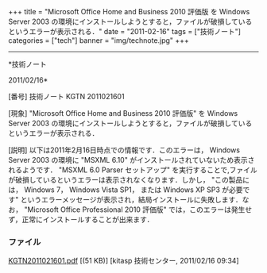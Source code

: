 ﻿+++
title = "Microsoft Office Home and Business 2010 評価版 を Windows Server 2003 の環境にインストールしようとすると，ファイルが破損しているというエラーが表示される．"
date = "2011-02-16"
tags = ["技術ノート"]
categories = ["tech"]
banner = "img/technote.jpg"
+++

-----------------------------------------------------------------------------------------------------------------------------

*技術ノート

2011/02/16*


[番号]
技術ノート KGTN 2011021601

[現象]
"Microsoft Office Home and Business 2010 評価版" を Windows Server 2003
の環境にインストールしようとすると，ファイルが破損しているというエラーが表示される．

[説明]
以下は2011年2月16日時点での情報です．このエラーは， Windows Server 2003
の環境に "MSXML 6.10" がインストールされていないため表示されるようです．
"MSXML 6.0 Parser セットアップ"
を実行することで,ファイルが破損しているというエラーは表示されなくなります．しかし，
"この製品には， Windows 7， Windows Vista SP1， または Windows XP SP3
が必要です"
というエラーメッセージが表示され，結局インストールに失敗します．なお，
"Microsoft Office Professional 2010 評価版"
では，このエラーは発生せず，正常にインストールすることが出来ます．


### ファイル





[KGTN2011021601.pdf](http://techreport.kitasp.net/attachments/download/483/KGTN2011021601.pdf)
 [(51 KB)] [kitasp 技術センター, 2011/02/16
09:34]
